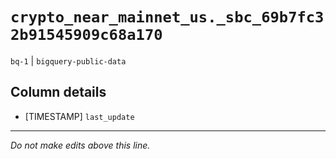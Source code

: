 # `crypto_near_mainnet_us._sbc_69b7fc32b91545909c68a170`
`bq-1` | `bigquery-public-data`

## Column details
* [TIMESTAMP] `last_update`

-------------------------------------------------------------------------------
*Do not make edits above this line.*
